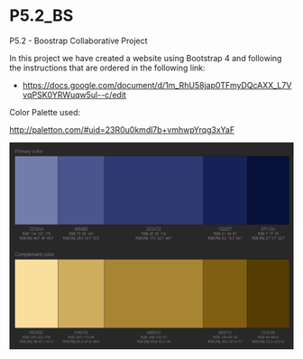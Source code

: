 # P5.2_BS

P5.2 - Boostrap Collaborative Project

In this project we have created a website using Bootstrap 4 and following the instructions that are ordered in the following link:

- https://docs.google.com/document/d/1m_RhU58jap0TFmyDQcAXX_L7VvqPSK0YRWuqw5ul--c/edit

Color Palette used:

http://paletton.com/#uid=23R0u0kmdl7b+vmhwpYrqg3xYaF

![alt text](https://github.com/RromeroP/P5.2_BS/blob/master/images/ColorPalette.PNG "Color Palette")
